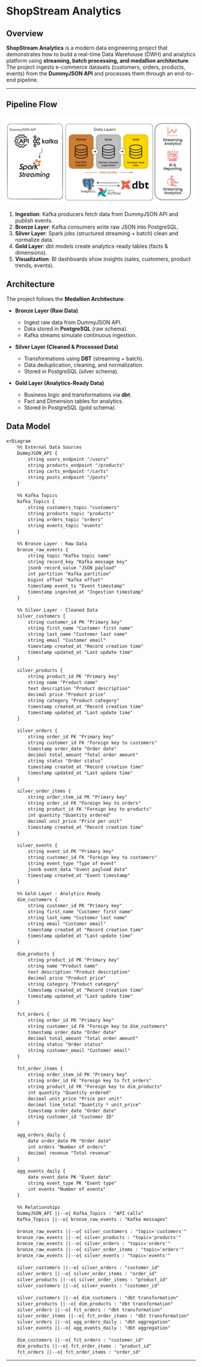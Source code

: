 # ShopStream Analytics

## Overview
**ShopStream Analytics** is a modern data engineering project that demonstrates how to build a real-time Data Warehouse (DWH) and analytics platform using **streaming, batch processing, and medallion architecture**.  
The project ingests e-commerce datasets (customers, orders, products, events) from the **DummyJSON API** and processes them through an end-to-end pipeline.

---

## Pipeline Flow
![Pipeline Architecture](docs/PipelineArchitectur.jpg) 
1. **Ingestion**: Kafka producers fetch data from DummyJSON API and publish events.  
2. **Bronze Layer**: Kafka consumers write raw JSON into PostgreSQL.  
3. **Silver Layer**: Spark jobs (structured streaming + batch) clean and normalize data.  
4. **Gold Layer**: dbt models create analytics-ready tables (facts & dimensions).  
5. **Visualization**: BI dashboards show insights (sales, customers, product trends, events).  


## Architecture
The project follows the **Medallion Architecture**:

- **Bronze Layer (Raw Data)**  
  - Ingest raw data from DummyJSON API.  
  - Data stored in **PostgreSQL** (raw schema).  
  - Kafka streams simulate continuous ingestion.

- **Silver Layer (Cleaned & Processed Data)**  
  - Transformations using **DBT** (streaming + batch).  
  - Data deduplication, cleaning, and normalization.  
  - Stored in PostgreSQL (silver schema).

- **Gold Layer (Analytics-Ready Data)**  
  - Business logic and transformations via **dbt**.  
  - Fact and Dimension tables for analytics.  
  - Stored in PostgreSQL (gold schema).

## Data Model

```mermaid
erDiagram
    %% External Data Sources
    DummyJSON_API {
        string users_endpoint "/users"
        string products_endpoint "/products"
        string carts_endpoint "/carts"
        string posts_endpoint "/posts"
    }

    %% Kafka Topics
    Kafka_Topics {
        string customers_topic "customers"
        string products_topic "products"
        string orders_topic "orders"
        string events_topic "events"
    }

    %% Bronze Layer - Raw Data
    bronze_raw_events {
        string topic "Kafka topic name"
        string record_key "Kafka message key"
        jsonb record_value "JSON payload"
        int partition "Kafka partition"
        bigint offset "Kafka offset"
        timestamp event_ts "Event timestamp"
        timestamp ingested_at "Ingestion timestamp"
    }

    %% Silver Layer - Cleaned Data
    silver_customers {
        string customer_id PK "Primary key"
        string first_name "Customer first name"
        string last_name "Customer last name"
        string email "Customer email"
        timestamp created_at "Record creation time"
        timestamp updated_at "Last update time"
    }

    silver_products {
        string product_id PK "Primary key"
        string name "Product name"
        text description "Product description"
        decimal price "Product price"
        string category "Product category"
        timestamp created_at "Record creation time"
        timestamp updated_at "Last update time"
    }

    silver_orders {
        string order_id PK "Primary key"
        string customer_id FK "Foreign key to customers"
        timestamp order_date "Order date"
        decimal total_amount "Total order amount"
        string status "Order status"
        timestamp created_at "Record creation time"
        timestamp updated_at "Last update time"
    }

    silver_order_items {
        string order_item_id PK "Primary key"
        string order_id FK "Foreign key to orders"
        string product_id FK "Foreign key to products"
        int quantity "Quantity ordered"
        decimal unit_price "Price per unit"
        timestamp created_at "Record creation time"
    }

    silver_events {
        string event_id PK "Primary key"
        string customer_id FK "Foreign key to customers"
        string event_type "Type of event"
        jsonb event_data "Event payload data"
        timestamp created_at "Event timestamp"
    }

    %% Gold Layer - Analytics Ready
    dim_customers {
        string customer_id PK "Primary key"
        string first_name "Customer first name"
        string last_name "Customer last name"
        string email "Customer email"
        timestamp created_at "Record creation time"
        timestamp updated_at "Last update time"
    }

    dim_products {
        string product_id PK "Primary key"
        string name "Product name"
        text description "Product description"
        decimal price "Product price"
        string category "Product category"
        timestamp created_at "Record creation time"
        timestamp updated_at "Last update time"
    }

    fct_orders {
        string order_id PK "Primary key"
        string customer_id FK "Foreign key to dim_customers"
        timestamp order_date "Order date"
        decimal total_amount "Total order amount"
        string status "Order status"
        string customer_email "Customer email"
    }

    fct_order_items {
        string order_item_id PK "Primary key"
        string order_id FK "Foreign key to fct_orders"
        string product_id FK "Foreign key to dim_products"
        int quantity "Quantity ordered"
        decimal unit_price "Price per unit"
        decimal line_total "Quantity * unit_price"
        timestamp order_date "Order date"
        string customer_id "Customer ID"
    }

    agg_orders_daily {
        date order_date PK "Order date"
        int orders "Number of orders"
        decimal revenue "Total revenue"
    }

    agg_events_daily {
        date event_date PK "Event date"
        string event_type PK "Event type"
        int events "Number of events"
    }

    %% Relationships
    DummyJSON_API ||--o{ Kafka_Topics : "API calls"
    Kafka_Topics ||--o{ bronze_raw_events : "Kafka messages"
    
    bronze_raw_events ||--o{ silver_customers : "topic='customers'"
    bronze_raw_events ||--o{ silver_products : "topic='products'"
    bronze_raw_events ||--o{ silver_orders : "topic='orders'"
    bronze_raw_events ||--o{ silver_order_items : "topic='orders'"
    bronze_raw_events ||--o{ silver_events : "topic='events'"

    silver_customers ||--o{ silver_orders : "customer_id"
    silver_orders ||--o{ silver_order_items : "order_id"
    silver_products ||--o{ silver_order_items : "product_id"
    silver_customers ||--o{ silver_events : "customer_id"

    silver_customers ||--o{ dim_customers : "dbt transformation"
    silver_products ||--o{ dim_products : "dbt transformation"
    silver_orders ||--o{ fct_orders : "dbt transformation"
    silver_order_items ||--o{ fct_order_items : "dbt transformation"
    silver_orders ||--o{ agg_orders_daily : "dbt aggregation"
    silver_events ||--o{ agg_events_daily : "dbt aggregation"

    dim_customers ||--o{ fct_orders : "customer_id"
    dim_products ||--o{ fct_order_items : "product_id"
    fct_orders ||--o{ fct_order_items : "order_id"
```

---

<!-- ## Bronze Layer — Raw Data

Stores data exactly as it comes from DummyJSON API via Kafka producers. Raw events are appended to Postgres in `bronze.raw_events`.

- **Kafka → Postgres loader**: `kafka/consumers/postgres_loader.py`
  - Reads topics from `KAFKA_TOPICS` (default: `customers,orders,products`).
  - Ensures `bronze` schema and `bronze.raw_events` table exist.
  - Writes each message with metadata: `topic`, `record_key`, `record_value` (JSONB), `partition`, `offset`, `event_ts`, `ingested_at`.

- **Spark Structured Streaming (optional)**: `kafka/consumers/spark_streaming.py`
  - Reads the same Kafka topics and writes to `bronze.raw_events` via JDBC using `foreachBatch`. -->



<!-- ## Tech Stack
- **PostgreSQL** → Data Warehouse  
- **Apache Spark** → Real-time & batch processing  
- **Apache Kafka** → Streaming & message ingestion  
- **dbt** → Data transformations & modeling  
- **Airflow** → Orchestration & scheduling  
- **DummyJSON API** → Real-world e-commerce data source  
- **Power BI** → Visualization & dashboards   -->



<!-- ## Data Sources
The project uses the following API endpoints from DummyJSON:  
- `customers.raw` → `/users`  
- `orders.raw` → `/carts`  
- `products.raw` → `/products`  
- `events.raw` → `/posts`  -->



